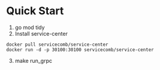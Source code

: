 # Quick Start
1. go mod tidy
2. Install service-center
```
docker pull servicecomb/service-center
docker run -d -p 30100:30100 servicecomb/service-center
```
3. make run_grpc